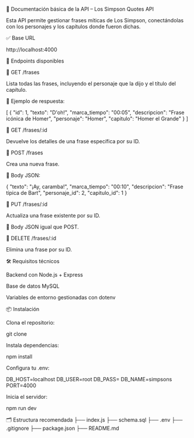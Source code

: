 📘 Documentación básica de la API – Los Simpson Quotes API

Esta API permite gestionar frases míticas de Los Simpson, conectándolas con los personajes y los capítulos donde fueron dichas.

✅ Base URL

http://localhost:4000

📌 Endpoints disponibles

🔹 GET /frases

Lista todas las frases, incluyendo el personaje que la dijo y el título del capítulo.

📅 Ejemplo de respuesta:

[
{
"id": 1,
"texto": "D'oh!",
"marca_tiempo": "00:05",
"descripcion": "Frase icónica de Homer",
"personaje": "Homer",
"capitulo": "Homer el Grande"
}
]

🔹 GET /frases/:id

Devuelve los detalles de una frase específica por su ID.

🔹 POST /frases

Crea una nueva frase.

📄 Body JSON:

{
"texto": "¡Ay, caramba!",
"marca_tiempo": "00:10",
"descripcion": "Frase típica de Bart",
"personaje_id": 2,
"capitulo_id": 1
}

🔹 PUT /frases/:id

Actualiza una frase existente por su ID.

📄 Body JSON igual que POST.

🔹 DELETE /frases/:id

Elimina una frase por su ID.

🛠️ Requisitos técnicos

Backend con Node.js + Express

Base de datos MySQL

Variables de entorno gestionadas con dotenv

📦 Instalación

Clona el repositorio:

git clone <URL>

Instala dependencias:

npm install

Configura tu .env:

DB_HOST=localhost
DB_USER=root
DB_PASS=
DB_NAME=simpsons
PORT=4000

Inicia el servidor:

npm run dev

🗂️ Estructura recomendada
├── index.js
├── schema.sql
├── .env
├── .gitignore
├── package.json
├── README.md
